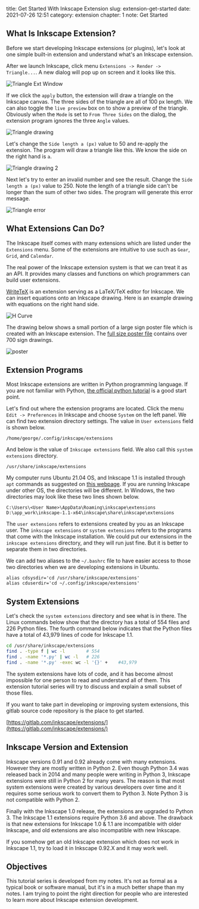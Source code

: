 title: Get Started With Inkscape Extension
slug: extension-get-started
date: 2021-07-26 12:51
category: extension
chapter: 1
note: Get Started

## What Is Inkscape Extension?

Before we start developing Inkscape extensions (or plugins), let's look at one simple 
built-in extension and understand what's an Inkscape extension. 

After we launch Inkscape, click menu `Extensions -> Render -> Triangle...`. A new dialog 
will pop up on screen and it looks like this.  

<div style="max-width:300px">
  <img class="img-fluid pb-2" src="/images/ext1/ext1-triangle.png" alt="Triangle Ext Window"> 
</div>

If we click the `apply` button, the extension will draw a triangle on the Inkscape canvas. 
The three sides of the triangle are all of 100 px length.  We can also toggle the `live preview` 
box on to show a preview of the triangle. Obviously when the `Mode` is set to 
`From Three Sides` on the dialog, the extension program ignores the three `Angle` values. 

<div style="max-width:300px">
  <img class="img-fluid pb-2" src="/images/ext1/ext1-triangle-drawing.svg" alt="Triangle drawing"> 
</div>

Let's change the `Side length a (px)` value to 50 and re-apply the extension.  The program 
will draw a triangle like this.  We know the side on the right hand is `a`. 

<div style="max-width:300px">
  <img class="img-fluid pb-2" src="/images/ext1/ext1-triangle-drawing-2.svg" alt="Triangle drawing 2"> 
</div>

Next let's try to enter an invalid number and see the result.  Change the `Side length a (px)` 
value to 250. Note the length of a triangle side can't be longer than the sum of other two sides. 
The program will generate this error message. 

<div style="max-width:400px">
  <img class="img-fluid pb-2" src="/images/ext1/ext1-error.png" alt="Triangle error"> 
</div>

## What Extensions Can Do?

The Inkscape itself comes with many extensions which are listed under the `Extensions` menu. 
Some of the extensions are intuitive to use such as `Gear`, `Grid`, and `Calendar`. 

The real power of the Inkscape extension system is that we can treat it as an API. 
It provides many classes and functions 
on which programmers can build user extensions. 

[WriteTeX](https://github.com/wanglongqi/WriteTeX) is an extension serving as a 
LaTeX/TeX editor for Inkscape.  We can insert equations onto an Inkscape drawing. 
Here is an example drawing with equations on the right hand side. 

<div style="max-width:800px">
  <img class="img-fluid pb-2" src="/images/ext1/ext1-hcurve.svg" alt="H Curve"> 
</div>

The drawing below shows a small portion of a large sign poster file which is created 
with an Inkscape extension. The [full size poster file](/files/ext1/signposter.pdf) contains
 over 700 sign drawings. 

<div style="max-width:800px">
  <img class="img-fluid pb-2" src="/images/ext1/ext1-poster.svg" alt="poster"> 
</div>

## Extension Programs

Most Inkscape extensions are written in Python programming language. If you are not familiar 
with Python, 
[the official python tutorial](https://docs.python.org/3/tutorial/) is a good start point. 

Let's find out where the extension programs are located.  Click the menu `Edit -> Preferences` 
in Inkscape and choose `System` on the left panel. We can find two extension directory 
settings. The value in `User extensions` field is shown below.

```
/home/george/.config/inkscape/extensions
```

And below is the value of `Inkscape extensions` field.  We also call this `system 
extensions` directory. 

```
/usr/share/inkscape/extensions
```

My computer runs Ubuntu 21.04 OS, and Inkscape 1.1 is installed through 
`apt` commands as suggested on 
[this webpage](https://www.omgubuntu.co.uk/2021/05/inkscape-1-1-released-new-features). If you are running 
Inkscape under other OS, the directories will be different. In Windows, the two 
directories may look like these two lines shown below. 

```
C:\Users\<User Name>\AppData\Roaming\inkscape\extensions
D:\app_work\inkscape-1.1-x64\inkscape\share\inkscape\extensions
```

The `user extensions` refers to extensions created by you as an Inkscape user. The 
`inkscape extensions` or `system extensions` refers to the programs that come with 
the Inkscape installation. We could put our extensions in the `inkscape extensions` 
directory, and they will run just fine. But it is better to separate them in two 
directories. 

We can add two aliases to the `~/.bashrc` file to have easier access to those two 
directories when we are developing extensions in Ubuntu. 

```
alias cdsysdir='cd /usr/share/inkscape/extensions'
alias cduserdir='cd ~/.config/inkscape/extensions'
```

## System Extensions

Let's check the `system extensions` directory and see what is in there. 
The Linux commands below show that the directory has a total of 554 files and 
226 Python files. The fourth command below indicates that the Python files have 
a total of 43,979 lines of code for Inkscape 1.1. 

```bash
cd /usr/share/inkscape/extensions
find . -type f | wc -l        # 554  
find . -name '*.py' | wc -l   # 226
find . -name '*.py' -exec wc -l '{}' +    #43,979
```

The system extensions have lots of code, and it has become almost impossible for 
one person to read and understand all of them.  This extension tutorial series
will try to discuss and explain a small subset of those files.  

If you want to take part in developing or improving system extensions, 
this gitlab source code repository is the place to get started.  

[https://gitlab.com/inkscape/extensions/](https://gitlab.com/inkscape/extensions/)

## Inkscape Version and Extension

Inkscape versions 0.91 and 0.92 already come with many extensions. However they are 
mostly written in Python 2. Even though Python 3.4 was released back in 2014 and 
many people were writing 
in Python 3, Inkscape extensions were still in Python 2 for many years. The 
reason is that most system extensions were created by various developers over time
and it requires some serious work to convert them to Python 3. Note Python 
3 is not compatible with Python 2. 

Finally with the Inkscape 1.0 release, the extensions are upgraded to Python 3. 
The Inkscape 1.1 extensions require Python 3.6 and above. The drawback is that 
new extensions for Inkscape 1.0 & 1.1 are incompatible with older Inkscape, 
and old extensions are also incompatible with new Inkscape. 

If you somehow get an 
old Inkscape extension which does not work in Inkscape 1.1, try to load it 
in Inkscape 0.92.X and it may work well. 

## Objectives

This tutorial series is developed from my notes.  It's not as formal 
as a typical book or software manual, but it's in a much better shape than 
my notes. I am trying to point the right direction for people who are 
interested to learn more about Inkscape extension development.  




